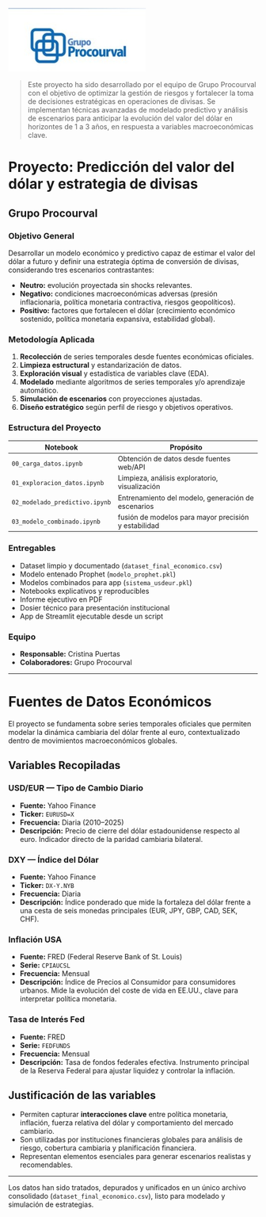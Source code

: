 ![Logo Grupo Procourval](logo%20grupo.JPG)

> Este proyecto ha sido desarrollado por el equipo de Grupo Procourval con el objetivo de optimizar la gestión de riesgos y fortalecer la toma de decisiones estratégicas en operaciones de divisas. Se implementan técnicas avanzadas de modelado predictivo y análisis de escenarios para anticipar la evolución del valor del dólar en horizontes de 1 a 3 años, en respuesta a variables macroeconómicas clave.

#  Proyecto: Predicción del valor del dólar y estrategia de divisas

##  Grupo Procourval

###  Objetivo General

Desarrollar un modelo económico y predictivo capaz de estimar el valor del dólar a futuro y definir una estrategia óptima de conversión de divisas, considerando tres escenarios contrastantes:

- **Neutro:** evolución proyectada sin shocks relevantes.
- **Negativo:** condiciones macroeconómicas adversas (presión inflacionaria, política monetaria contractiva, riesgos geopolíticos).
- **Positivo:** factores que fortalecen el dólar (crecimiento económico sostenido, política monetaria expansiva, estabilidad global).

###  Metodología Aplicada

1. **Recolección** de series temporales desde fuentes económicas oficiales.
2. **Limpieza estructural** y estandarización de datos.
3. **Exploración visual** y estadística de variables clave (EDA).
4. **Modelado** mediante algoritmos de series temporales y/o aprendizaje automático.
5. **Simulación de escenarios** con proyecciones ajustadas.
6. **Diseño estratégico** según perfil de riesgo y objetivos operativos.

###  Estructura del Proyecto

| Notebook                   | Propósito                                         |
|---------------------------|--------------------------------------------------|
| `00_carga_datos.ipynb`    | Obtención de datos desde fuentes web/API         |
| `01_exploracion_datos.ipynb` | Limpieza, análisis exploratorio, visualización  |
| `02_modelado_predictivo.ipynb` | Entrenamiento del modelo, generación de escenarios |
| `03_modelo_combinado.ipynb` | fusión de modelos para mayor precisión y estabilidad |

###  Entregables

- Dataset limpio y documentado (`dataset_final_economico.csv`)
- Modelo entenado Prophet (`modelo_prophet.pkl`)
- Modelos combinados para app (`sistema_usdeur.pkl`)
- Notebooks explicativos y reproducibles
- Informe ejecutivo en PDF
- Dosier técnico para presentación institucional
- App de Streamlit ejecutable desde un script

###  Equipo

- **Responsable:** Cristina Puertas  
- **Colaboradores:** Grupo Procourval  
---
# Fuentes de Datos Económicos

El proyecto se fundamenta sobre series temporales oficiales que permiten modelar la dinámica cambiaria del dólar frente al euro, contextualizado dentro de movimientos macroeconómicos globales.

##  Variables Recopiladas

###  USD/EUR — Tipo de Cambio Diario

- **Fuente:** Yahoo Finance  
- **Ticker:** `EURUSD=X`  
- **Frecuencia:** Diaria (2010–2025)  
- **Descripción:** Precio de cierre del dólar estadounidense respecto al euro. Indicador directo de la paridad cambiaria bilateral.

###  DXY — Índice del Dólar

- **Fuente:** Yahoo Finance  
- **Ticker:** `DX-Y.NYB`  
- **Frecuencia:** Diaria  
- **Descripción:** Índice ponderado que mide la fortaleza del dólar frente a una cesta de seis monedas principales (EUR, JPY, GBP, CAD, SEK, CHF).

### Inflación USA

- **Fuente:** FRED (Federal Reserve Bank of St. Louis)  
- **Serie:** `CPIAUCSL`  
- **Frecuencia:** Mensual  
- **Descripción:** Índice de Precios al Consumidor para consumidores urbanos. Mide la evolución del coste de vida en EE.UU., clave para interpretar política monetaria.

###  Tasa de Interés Fed

- **Fuente:** FRED  
- **Serie:** `FEDFUNDS`  
- **Frecuencia:** Mensual  
- **Descripción:** Tasa de fondos federales efectiva. Instrumento principal de la Reserva Federal para ajustar liquidez y controlar la inflación.

## Justificación de las variables

- Permiten capturar **interacciones clave** entre política monetaria, inflación, fuerza relativa del dólar y comportamiento del mercado cambiario.
- Son utilizadas por instituciones financieras globales para análisis de riesgo, cobertura cambiaria y planificación financiera.
- Representan elementos esenciales para generar escenarios realistas y recomendables.

---

Los datos han sido tratados, depurados y unificados en un único archivo consolidado (`dataset_final_economico.csv`), listo para modelado y simulación de estrategias.

